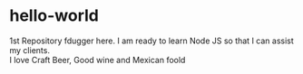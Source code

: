 # hello-world
1st Repository
fdugger here.  I am ready to learn Node JS so that I can assist my clients.  
I love Craft Beer, Good wine and Mexican foold
